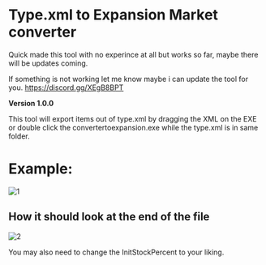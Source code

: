 # Type.xml to Expansion Market converter

Quick made this tool with no experince at all but works so far, maybe there will be updates coming.

If something is not working let me know maybe i can update the tool for you.
https://discord.gg/XEgB8BPT

**Version 1.0.0**

This tool will export items out of type.xml by dragging the XML on the EXE or double click the convertertoexpansion.exe while the type.xml is in same folder.


# Example:

![1](https://i.ibb.co/hMZxVCV/1.png)

		
## How it should look at the end of the file

![2](https://i.ibb.co/Qdqjrpj/2.png)


You may also need to change the InitStockPercent to your liking.
